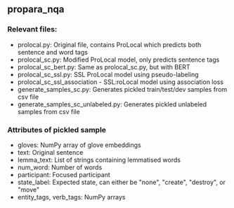 ## propara_nqa

### Relevant files:

- prolocal.py: Original file, contains ProLocal which predicts both sentence and word tags
- prolocal_sc.py: Modified ProLocal model, only predicts sentence tags
- prolocal_sc_bert.py: Same as prolocal_sc.py, but with BERT
- prolocal_sc_ssl.py: SSL ProLocal model using pseudo-labeling
- prolocal_sc_ssl_association - SSL:roLocal model using association loss
- generate_samples_sc.py: Generates pickled train/test/dev samples from csv file
- generate_samples_sc_unlabeled.py: Generates pickled unlabeled samples from csv file

### Attributes of pickled sample
- gloves: NumPy array of glove embeddings
- text: Original sentence
- lemma_text: List of strings containing lemmatised words
- num_word: Number of words
- participant: Focused participant
- state_label: Expected state, can either be "none", "create", "destroy", or "move"
- entity_tags, verb_tags: NumPy arrays